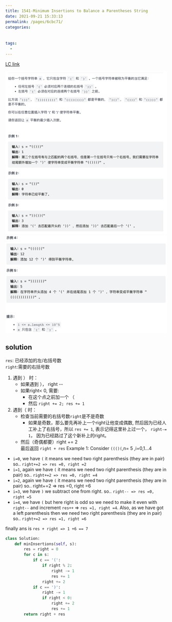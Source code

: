 ```yaml
---
title: 1541-Minimum Insertions to Balance a Parentheses String
date: 2021-09-21 15:33:13
permalink: /pages/6cbc71/
categories:
  

tags:
  - 
---
```

[LC link](https://leetcode.com/problems/minimum-insertions-to-balance-a-parentheses-string/)

![](https://raw.githubusercontent.com/emmableu/image/master/1541-0.png)
![](https://raw.githubusercontent.com/emmableu/image/master/1541-1.png)

## solution
`res`: 已经添加的左/右括号数  
`right`:需要的右括号数  
1. 遇到 ） 时：
    - 如果遇到 ）， right --
    - 如果right< 0, 需要:
        - 在这个点之前加一个 （
        - 然后 `right += 2; res += 1`
2. 遇到（ 时：
    - 检查当前需要的右括号数`right`是不是奇数
        - 如果是奇数，那么要先再补上一个right让他变成偶数, 然后因为已经人工补上了右括号，所以 `res += 1`, 表示记得这里补上过一个， `right-= 1`， 因为已经路过了这个新补上的right。
    - 然后（奇偶都要）right += 2   
最后返回 `right + res`
Example 1: Consider `((()(`,n= 5 ,i=0,1...4
- `i=0`, we have `(` it means we need two right parenthesis (they are in pair) so.. `right+=2 => res =0, right =2`
- `i=1`, again we have `(` it means we need two right parenthesis (they are in pair) so.. `right+=2 => res =0, right =4`
- `i=2`, again we have `(` it means we need two right parenthesis (they are in pair) so.. right+=2 => res =0, right =6
- `i=3`, we have `)` we subtract one from right. so.. `right-- => res =0, right =5`
- `i=4`, we have `(` but here right is odd so we need to make it even with `right--` and increment `res++` => `res =1, right =4`. Also, as we have got a left parenthesis then we need two right parenthesis (they are in pair) so.. `right+=2 => res =1, right =6`

finally ans is `res + right => 1 +6 == 7`

```python
class Solution:
    def minInsertions(self, s):
        res = right = 0
        for c in s:
            if c == '(':
                if right % 2:
                    right -= 1
                    res += 1
                right += 2
            if c == ')':
                right -= 1
                if right < 0:
                    right += 2
                    res += 1
        return right + res
```
